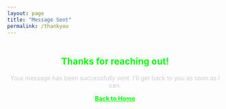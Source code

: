 ```yaml
---
layout: page
title: "Message Sent"
permalink: /thankyou
---
```


<div style="text-align: center; margin-top: 3rem;">
  <h2 style="color: #00ff00;">Thanks for reaching out!</h2>
  <p style="color: #ccc;">Your message has been successfully sent. I'll get back to you as soon as I can.</p>
  <a href="{{ site.baseurl }}/" style="color: #00ff00; font-weight: bold; text-decoration: underline;">Back to Home</a>
</div>
